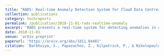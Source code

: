 ```yaml
---
title: "RADS: Real-time Anomaly Detection System for Cloud Data Centres"
collection: publications
category: techreports
permalink: /publication/2018-11-01-rads-realtime-anomaly
excerpt: 'RADS presents a real-time system for detecting anomalies in cloud data centers, emphasizing responsiveness and low-latency decision making for scalable cloud environments.'
date: 2018-11-01
venue: 'arXiv preprint'
paperurl: 'https://arxiv.org/abs/1811.04481'
citation: 'Barbhuiya, S., Papazachos, Z., Kilpatrick, P., & Nikolopoulos, D. S. (2018). "RADS: Real-time Anomaly Detection System for Cloud Data Centres." *arXiv preprint*, arXiv:1811.04481. https://arxiv.org/abs/1811.04481'
---
```

